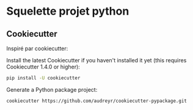 # Squelette projet python

## Cookiecutter

Inspiré par cookiecutter:

Install the latest Cookiecutter if you haven't installed it yet (this requires
Cookiecutter 1.4.0 or higher):

```bash
pip install -U cookiecutter
```

Generate a Python package project:

```bash
cookiecutter https://github.com/audreyr/cookiecutter-pypackage.git
```

